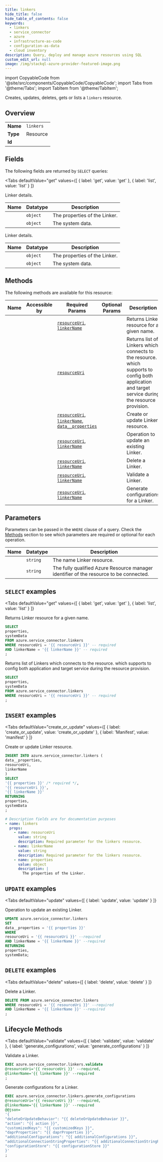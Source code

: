 ```yaml
--- 
title: linkers
hide_title: false
hide_table_of_contents: false
keywords:
  - linkers
  - service_connector
  - azure
  - infrastructure-as-code
  - configuration-as-data
  - cloud inventory
description: Query, deploy and manage azure resources using SQL
custom_edit_url: null
image: /img/stackql-azure-provider-featured-image.png
---
```


import CopyableCode from '@site/src/components/CopyableCode/CopyableCode';
import Tabs from '@theme/Tabs';
import TabItem from '@theme/TabItem';

Creates, updates, deletes, gets or lists a <code>linkers</code> resource.

## Overview
<table><tbody>
<tr><td><b>Name</b></td><td><code>linkers</code></td></tr>
<tr><td><b>Type</b></td><td>Resource</td></tr>
<tr><td><b>Id</b></td><td><CopyableCode code="azure.service_connector.linkers" /></td></tr>
</tbody></table>

## Fields

The following fields are returned by `SELECT` queries:

<Tabs
    defaultValue="get"
    values={[
        { label: 'get', value: 'get' },
        { label: 'list', value: 'list' }
    ]}
>
<TabItem value="get">

Linker details.

<table>
<thead>
    <tr>
    <th>Name</th>
    <th>Datatype</th>
    <th>Description</th>
    </tr>
</thead>
<tbody>
<tr>
    <td><CopyableCode code="properties" /></td>
    <td><code>object</code></td>
    <td>The properties of the Linker.</td>
</tr>
<tr>
    <td><CopyableCode code="systemData" /></td>
    <td><code>object</code></td>
    <td>The system data.</td>
</tr>
</tbody>
</table>
</TabItem>
<TabItem value="list">

Linker details.

<table>
<thead>
    <tr>
    <th>Name</th>
    <th>Datatype</th>
    <th>Description</th>
    </tr>
</thead>
<tbody>
<tr>
    <td><CopyableCode code="properties" /></td>
    <td><code>object</code></td>
    <td>The properties of the Linker.</td>
</tr>
<tr>
    <td><CopyableCode code="systemData" /></td>
    <td><code>object</code></td>
    <td>The system data.</td>
</tr>
</tbody>
</table>
</TabItem>
</Tabs>

## Methods

The following methods are available for this resource:

<table>
<thead>
    <tr>
    <th>Name</th>
    <th>Accessible by</th>
    <th>Required Params</th>
    <th>Optional Params</th>
    <th>Description</th>
    </tr>
</thead>
<tbody>
<tr>
    <td><a href="#get"><CopyableCode code="get" /></a></td>
    <td><CopyableCode code="select" /></td>
    <td><a href="#parameter-resourceUri"><code>resourceUri</code></a>, <a href="#parameter-linkerName"><code>linkerName</code></a></td>
    <td></td>
    <td>Returns Linker resource for a given name.</td>
</tr>
<tr>
    <td><a href="#list"><CopyableCode code="list" /></a></td>
    <td><CopyableCode code="select" /></td>
    <td><a href="#parameter-resourceUri"><code>resourceUri</code></a></td>
    <td></td>
    <td>Returns list of Linkers which connects to the resource. which supports to config both application and target service during the resource provision.</td>
</tr>
<tr>
    <td><a href="#create_or_update"><CopyableCode code="create_or_update" /></a></td>
    <td><CopyableCode code="insert" /></td>
    <td><a href="#parameter-resourceUri"><code>resourceUri</code></a>, <a href="#parameter-linkerName"><code>linkerName</code></a>, <a href="#parameter-data__properties"><code>data__properties</code></a></td>
    <td></td>
    <td>Create or update Linker resource.</td>
</tr>
<tr>
    <td><a href="#update"><CopyableCode code="update" /></a></td>
    <td><CopyableCode code="update" /></td>
    <td><a href="#parameter-resourceUri"><code>resourceUri</code></a>, <a href="#parameter-linkerName"><code>linkerName</code></a></td>
    <td></td>
    <td>Operation to update an existing Linker.</td>
</tr>
<tr>
    <td><a href="#delete"><CopyableCode code="delete" /></a></td>
    <td><CopyableCode code="delete" /></td>
    <td><a href="#parameter-resourceUri"><code>resourceUri</code></a>, <a href="#parameter-linkerName"><code>linkerName</code></a></td>
    <td></td>
    <td>Delete a Linker.</td>
</tr>
<tr>
    <td><a href="#validate"><CopyableCode code="validate" /></a></td>
    <td><CopyableCode code="exec" /></td>
    <td><a href="#parameter-resourceUri"><code>resourceUri</code></a>, <a href="#parameter-linkerName"><code>linkerName</code></a></td>
    <td></td>
    <td>Validate a Linker.</td>
</tr>
<tr>
    <td><a href="#generate_configurations"><CopyableCode code="generate_configurations" /></a></td>
    <td><CopyableCode code="exec" /></td>
    <td><a href="#parameter-resourceUri"><code>resourceUri</code></a>, <a href="#parameter-linkerName"><code>linkerName</code></a></td>
    <td></td>
    <td>Generate configurations for a Linker.</td>
</tr>
</tbody>
</table>

## Parameters

Parameters can be passed in the `WHERE` clause of a query. Check the [Methods](#methods) section to see which parameters are required or optional for each operation.

<table>
<thead>
    <tr>
    <th>Name</th>
    <th>Datatype</th>
    <th>Description</th>
    </tr>
</thead>
<tbody>
<tr id="parameter-linkerName">
    <td><CopyableCode code="linkerName" /></td>
    <td><code>string</code></td>
    <td>The name Linker resource.</td>
</tr>
<tr id="parameter-resourceUri">
    <td><CopyableCode code="resourceUri" /></td>
    <td><code>string</code></td>
    <td>The fully qualified Azure Resource manager identifier of the resource to be connected.</td>
</tr>
</tbody>
</table>

## `SELECT` examples

<Tabs
    defaultValue="get"
    values={[
        { label: 'get', value: 'get' },
        { label: 'list', value: 'list' }
    ]}
>
<TabItem value="get">

Returns Linker resource for a given name.

```sql
SELECT
properties,
systemData
FROM azure.service_connector.linkers
WHERE resourceUri = '{{ resourceUri }}' -- required
AND linkerName = '{{ linkerName }}' -- required
;
```
</TabItem>
<TabItem value="list">

Returns list of Linkers which connects to the resource. which supports to config both application and target service during the resource provision.

```sql
SELECT
properties,
systemData
FROM azure.service_connector.linkers
WHERE resourceUri = '{{ resourceUri }}' -- required
;
```
</TabItem>
</Tabs>


## `INSERT` examples

<Tabs
    defaultValue="create_or_update"
    values={[
        { label: 'create_or_update', value: 'create_or_update' },
        { label: 'Manifest', value: 'manifest' }
    ]}
>
<TabItem value="create_or_update">

Create or update Linker resource.

```sql
INSERT INTO azure.service_connector.linkers (
data__properties,
resourceUri,
linkerName
)
SELECT 
'{{ properties }}' /* required */,
'{{ resourceUri }}',
'{{ linkerName }}'
RETURNING
properties,
systemData
;
```
</TabItem>
<TabItem value="manifest">

```yaml
# Description fields are for documentation purposes
- name: linkers
  props:
    - name: resourceUri
      value: string
      description: Required parameter for the linkers resource.
    - name: linkerName
      value: string
      description: Required parameter for the linkers resource.
    - name: properties
      value: object
      description: |
        The properties of the Linker.
```
</TabItem>
</Tabs>


## `UPDATE` examples

<Tabs
    defaultValue="update"
    values={[
        { label: 'update', value: 'update' }
    ]}
>
<TabItem value="update">

Operation to update an existing Linker.

```sql
UPDATE azure.service_connector.linkers
SET 
data__properties = '{{ properties }}'
WHERE 
resourceUri = '{{ resourceUri }}' --required
AND linkerName = '{{ linkerName }}' --required
RETURNING
properties,
systemData;
```
</TabItem>
</Tabs>


## `DELETE` examples

<Tabs
    defaultValue="delete"
    values={[
        { label: 'delete', value: 'delete' }
    ]}
>
<TabItem value="delete">

Delete a Linker.

```sql
DELETE FROM azure.service_connector.linkers
WHERE resourceUri = '{{ resourceUri }}' --required
AND linkerName = '{{ linkerName }}' --required
;
```
</TabItem>
</Tabs>


## Lifecycle Methods

<Tabs
    defaultValue="validate"
    values={[
        { label: 'validate', value: 'validate' },
        { label: 'generate_configurations', value: 'generate_configurations' }
    ]}
>
<TabItem value="validate">

Validate a Linker.

```sql
EXEC azure.service_connector.linkers.validate 
@resourceUri='{{ resourceUri }}' --required, 
@linkerName='{{ linkerName }}' --required
;
```
</TabItem>
<TabItem value="generate_configurations">

Generate configurations for a Linker.

```sql
EXEC azure.service_connector.linkers.generate_configurations 
@resourceUri='{{ resourceUri }}' --required, 
@linkerName='{{ linkerName }}' --required 
@@json=
'{
"deleteOrUpdateBehavior": "{{ deleteOrUpdateBehavior }}", 
"action": "{{ action }}", 
"customizedKeys": "{{ customizedKeys }}", 
"daprProperties": "{{ daprProperties }}", 
"additionalConfigurations": "{{ additionalConfigurations }}", 
"additionalConnectionStringProperties": "{{ additionalConnectionStringProperties }}", 
"configurationStore": "{{ configurationStore }}"
}'
;
```
</TabItem>
</Tabs>
